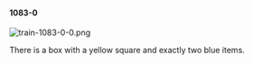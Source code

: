 #### 1083-0
![train-1083-0-0.png](https://github.com/lil-lab/nlvr/raw/master/nlvr/train/images/27/train-1083-0-0.png "train-1083-0-0.png")

There is a box with a yellow square and exactly two blue items.